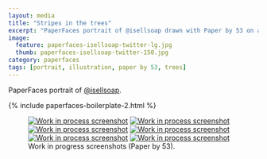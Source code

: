 ```yaml
---
layout: media
title: "Stripes in the trees"
excerpt: "PaperFaces portrait of @isellsoap drawn with Paper by 53 on an iPad."
image: 
  feature: paperfaces-isellsoap-twitter-lg.jpg
  thumb: paperfaces-isellsoap-twitter-150.jpg
category: paperfaces
tags: [portrait, illustration, paper by 53, trees]
---
```


PaperFaces portrait of [@isellsoap](http://twitter.com/isellsoap).

{% include paperfaces-boilerplate-2.html %}

<figure class="half">
	<a href="{{ site.url }}/images/paperfaces-isellsoap-process-1-lg.jpg"><img src="{{ site.url }}/images/paperfaces-isellsoap-process-1-600.jpg" alt="Work in process screenshot"></a>
	<a href="{{ site.url }}/images/paperfaces-isellsoap-process-2-lg.jpg"><img src="{{ site.url }}/images/paperfaces-isellsoap-process-2-600.jpg" alt="Work in process screenshot"></a>
	<a href="{{ site.url }}/images/paperfaces-isellsoap-process-3-lg.jpg"><img src="{{ site.url }}/images/paperfaces-isellsoap-process-3-600.jpg" alt="Work in process screenshot"></a>
	<a href="{{ site.url }}/images/paperfaces-isellsoap-process-4-lg.jpg"><img src="{{ site.url }}/images/paperfaces-isellsoap-process-4-600.jpg" alt="Work in process screenshot"></a>
	<a href="{{ site.url }}/images/paperfaces-isellsoap-process-5-lg.jpg"><img src="{{ site.url }}/images/paperfaces-isellsoap-process-5-600.jpg" alt="Work in process screenshot"></a>
	<a href="{{ site.url }}/images/paperfaces-isellsoap-process-6-lg.jpg"><img src="{{ site.url }}/images/paperfaces-isellsoap-process-6-600.jpg" alt="Work in process screenshot"></a>
	<figcaption>Work in progress screenshots (Paper by 53).</figcaption>
</figure>